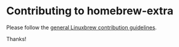 # Contributing to homebrew-extra

Please follow the [general Linuxbrew contribution guidelines](https://github.com/linuxbrew/brew/blob/master/.github/CONTRIBUTING.md).

Thanks!
